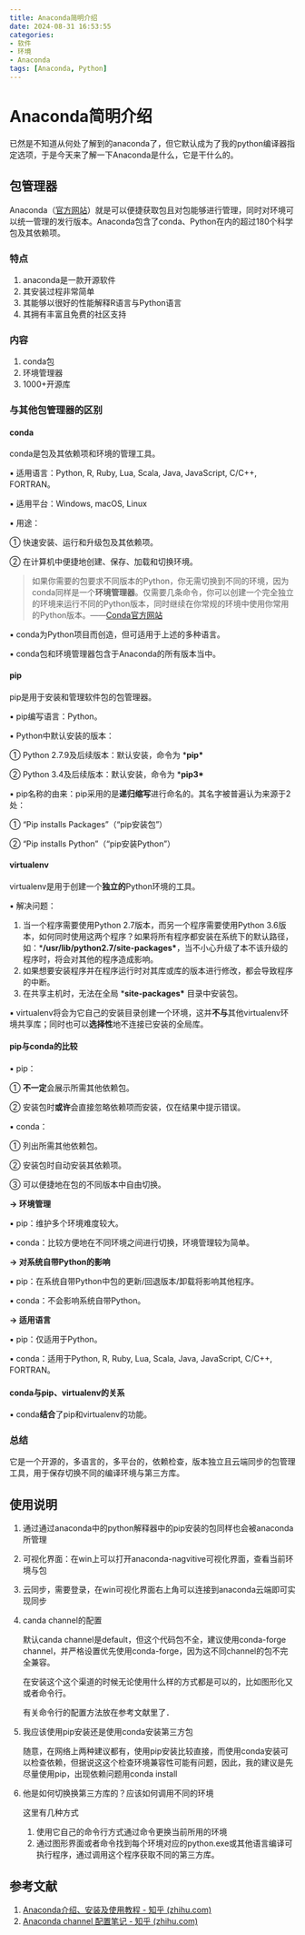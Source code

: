 ```yaml
---
title: Anaconda简明介绍
date: 2024-08-31 16:53:55
categories:
- 软件
- 环境
- Anaconda
tags: [Anaconda, Python]
---
```


# Anaconda简明介绍

已然是不知道从何处了解到的anaconda了，但它默认成为了我的python编译器指定选项，于是今天来了解一下Anaconda是什么，它是干什么的。

## 包管理器

Anaconda（[官方网站](https://www.anaconda.com/download/#macos)）就是可以便捷获取包且对包能够进行管理，同时对环境可以统一管理的发行版本。Anaconda包含了conda、Python在内的超过180个科学包及其依赖项。

<!--more-->

### 特点

1. anaconda是一款开源软件
2. 其安装过程非常简单
3. 其能够以很好的性能解释R语言与Python语言
4. 其拥有丰富且免费的社区支持

### 内容

1. conda包
2. 环境管理器
3. 1000+开源库

### 与其他包管理器的区别

#### conda

conda是包及其依赖项和环境的管理工具。

▪ 适用语言：Python, R, Ruby, Lua, Scala, Java, JavaScript, C/C++, FORTRAN。

▪ 适用平台：Windows, macOS, Linux

▪ 用途：

① 快速安装、运行和升级包及其依赖项。

② 在计算机中便捷地创建、保存、加载和切换环境。

> 如果你需要的包要求不同版本的Python，你无需切换到不同的环境，因为conda同样是一个**环境管理器**。仅需要几条命令，你可以创建一个完全独立的环境来运行不同的Python版本，同时继续在你常规的环境中使用你常用的Python版本。——[Conda官方网站](https://conda.io/docs/)

▪ conda为Python项目而创造，但可适用于上述的多种语言。

▪ conda包和环境管理器包含于Anaconda的所有版本当中。

#### pip

pip是用于安装和管理软件包的包管理器。

▪ pip编写语言：Python。

▪ Python中默认安装的版本：

① Python 2.7.9及后续版本：默认安装，命令为 ***pip\***

② Python 3.4及后续版本：默认安装，命令为 ***pip3\***

▪ pip名称的由来：pip采用的是**递归缩写**进行命名的。其名字被普遍认为来源于2处：

① “Pip installs Packages”（“pip安装包”）

② “Pip installs Python”（“pip安装Python”）

#### **virtualenv**

virtualenv是用于创建一个**独立的**Python环境的工具。

▪ 解决问题：

1. 当一个程序需要使用Python 2.7版本，而另一个程序需要使用Python 3.6版本，如何同时使用这两个程序？如果将所有程序都安装在系统下的默认路径，如：***/usr/lib/python2.7/site-packages\***，当不小心升级了本不该升级的程序时，将会对其他的程序造成影响。
2. 如果想要安装程序并在程序运行时对其库或库的版本进行修改，都会导致程序的中断。
3. 在共享主机时，无法在全局 ***site-packages\*** 目录中安装包。

▪ virtualenv将会为它自己的安装目录创建一个环境，这并**不与**其他virtualenv环境共享库；同时也可以**选择性**地不连接已安装的全局库。

#### pip与conda的比较

▪ pip：

① **不一定**会展示所需其他依赖包。

② 安装包时**或许**会直接忽略依赖项而安装，仅在结果中提示错误。

▪ conda：

① 列出所需其他依赖包。

② 安装包时自动安装其依赖项。

③ 可以便捷地在包的不同版本中自由切换。

**→ 环境管理**

▪ pip：维护多个环境难度较大。

▪ conda：比较方便地在不同环境之间进行切换，环境管理较为简单。

**→ 对系统自带Python的影响**

▪ pip：在系统自带Python中包的更新/回退版本/卸载将影响其他程序。

▪ conda：不会影响系统自带Python。

**→ 适用语言**

▪ pip：仅适用于Python。

▪ conda：适用于Python, R, Ruby, Lua, Scala, Java, JavaScript, C/C++, FORTRAN。

#### conda与pip、virtualenv的关系

▪ conda**结合**了pip和virtualenv的功能。

### 总结

它是一个开源的，多语言的，多平台的，依赖检查，版本独立且云端同步的包管理工具，用于保存切换不同的编译环境与第三方库。

## 使用说明

1. 通过通过anaconda中的python解释器中的pip安装的包同样也会被anaconda所管理

2. 可视化界面：在win上可以打开anaconda-nagvitive可视化界面，查看当前环境与包

3. 云同步，需要登录，在win可视化界面右上角可以连接到anaconda云端即可实现同步

4. canda channel的配置

   默认canda channel是default，但这个代码包不全，建议使用conda-forge channel，并严格设置优先使用conda-forge，因为这不同channel的包不完全兼容。

   在安装这个这个渠道的时候无论使用什么样的方式都是可以的，比如图形化又或者命令行。

   有关命令行的配置方法放在参考文献里了．

5. 我应该使用pip安装还是使用conda安装第三方包

   随意，在网络上两种建议都有，使用pip安装比较直接，而使用conda安装可以检查依赖，但据说这这个检查环境兼容性可能有问题，因此，我的建议是先尽量使用pip，出现依赖问题用conda install

6. 他是如何切换换第三方库的？应该如何调用不同的环境

   这里有几种方式

   1. 使用它自己的命令行方式通过命令更换当前所用的环境
   2. 通过图形界面或者命令找到每个环境对应的python.exe或其他语言编译可执行程序，通过调用这个程序获取不同的第三方库。

## 参考文献

1. [Anaconda介绍、安装及使用教程 - 知乎 (zhihu.com)](https://zhuanlan.zhihu.com/p/32925500)
2. [Anaconda channel 配置笔记 - 知乎 (zhihu.com)](https://zhuanlan.zhihu.com/p/349081344)